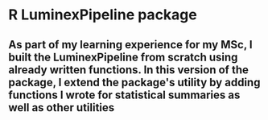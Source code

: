 # R LuminexPipeline package
## As part of my learning experience for my MSc, I built the LuminexPipeline from scratch using already written functions. In this version of the package, I extend the package's utility by adding functions I wrote for statistical summaries as well as other utilities
